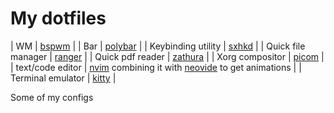 # My dotfiles

| WM | [bspwm](https://github.com/baskerville/bspwm) |
| Bar | [polybar](https://github.com/polybar/polybar) |
| Keybinding utility | [sxhkd](https://github.com/baskerville/sxhkd) |
| Quick file manager | [ranger](https://github.com/ranger/ranger) |
| Quick pdf reader | [zathura](https://pwmt.org/projects/zathura/) |
| Xorg compositor | [picom](https://github.com/yshui/picom) |
| text/code editor | [nvim](https://neovim.io/) combining it with [neovide](https://neovide.dev/) to get animations |
| Terminal emulator | [kitty](https://sw.kovidgoyal.net/kitty/) |

Some of my configs
